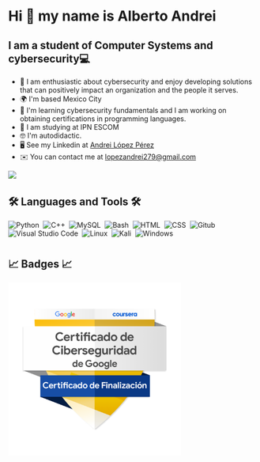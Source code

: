 Hi 👋 my name is Alberto Andrei
============================
I am a student of Computer Systems and cybersecurity💻
--------------------------------------------

*   👀  I am enthusiastic about cybersecurity and enjoy developing solutions that can positively impact an organization and the people it serves. 
*   🌍  I'm based Mexico City
*   🧠  I'm learning cybersecurity fundamentals and I am working on obtaining certifications in programming languages.
*   🤝  I am studying at IPN ESCOM
*   🤓  I'm autodidactic.
*   🖥️  See my Linkedin at [Andrei López Pérez](https://www.linkedin.com/in/andrei-l%C3%B3pez-p%C3%A9rez-662885197/)
*   ✉️  You can contact me at [lopezandrei279@gmail.com](lopezandrei279@gmail.com)

<a 
                href="https://www.linkedin.com/in/andrei-l%C3%B3pez-p%C3%A9rez-662885197/" target="_blank" rel="noreferrer"><img
                src="https://img.shields.io/badge/LinkedIn-0077B5?style=for-the-badge&logo=linkedin&logoColor=white"
/><a/>
## 🛠 Languages and Tools 🛠

![Python](https://img.shields.io/badge/Python-05122A?style=flat&logo=python&logoColor=ffdd54)&nbsp;
![C++](https://img.shields.io/badge/C%2B%2B-05122A?style=flat&logo=cplusplus&logoColor=28ABE8)&nbsp;
![MySQL](https://img.shields.io/badge/Mysql-05122A?style=flat&logo=mysql&logoColor=28ABE8)&nbsp;
![Bash](https://img.shields.io/badge/Bash-05122A?style=flat&logo=gnu-bash&logoColor=89E051)&nbsp;
![HTML](https://img.shields.io/badge/-HTML-05122A?style=flat&logo=HTML5)&nbsp; 
![CSS](https://img.shields.io/badge/-CSS-05122A?style=flat&logo=CSS3&logoColor=1572B6)&nbsp; 
![Gitub](https://img.shields.io/badge/-Github-05122A?style=flat&logo=github&logoColor=white)&nbsp; \
![Visual Studio Code](https://img.shields.io/badge/-Visual%20Studio%20Code-05122A?style=flat&logo=visual-studio-code&logoColor=007ACC)&nbsp; 
![Linux](https://img.shields.io/badge/Linux-05122A?style=flat&logo=linux&logoColor=yellow)&nbsp;
![Kali](https://img.shields.io/badge/Kali_Linux-05122A?style=flat&logo=kalilinux&logoColor=white)&nbsp;
![Windows](https://img.shields.io/badge/Windows-05122A?style=flat&logo=windows&logoColor=white)&nbsp;

<h1 align="center"></h1>

## 📈 Badges 📈

<img src="https://github.com/4ndr01d274/Certificates/blob/main/Badges/certificado-de-ciberseguridad-de-google.png" width="350">
